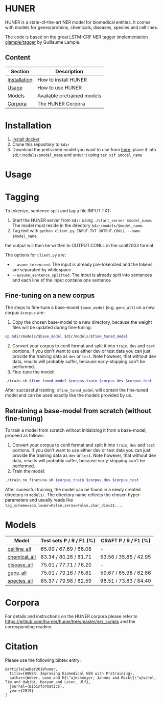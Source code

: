 # HUNER
HUNER is a state-of-the-art NER model for biomedical entities. It comes with models for genes/proteins, chemicals, diseases, species and cell lines.

The code is based on the great LSTM-CRF NER tagger implementation [glample/tagger](https://github.com/glample/tagger) by Guillaume Lample.

## Content
| Section | Description |
|-|-|
| [Installation](#installation) | How to install HUNER |
| [Usage](#usage) | How to use HUNER |
| [Models](#models) | Available pretrained models |
| [Corpora](#corpora) | The HUNER Corpora |


# Installation
1. [Install docker](https://docs.docker.com/install/)
1. Clone this repository to `$dir`
1. Download the pretrained model you want to use from [here](https://drive.google.com/drive/folders/1Y6vdSymGN5QEeEITPF2zZj4qUcoDWvXf), place it into `$dir/models/$model_name` and untar it using `tar xzf $model_name`

# Usage

# Tagging
To tokenize, sentence split and tag a file INPUT.TXT:

1. Start the HUNER server from `$dir` using `./start_server $model_name`. The model must reside in the directory `$dir/models/$model_name`.
1. Tag text with `python client.py INPUT.TXT OUTPUT.CONLL --name $model_name`.

the output will then be written to OUTPUT.CONLL in the conll2003 format.


The options for `client.py` are:
* `--asume_tokenized`: The input is already pre-tokenized and the tokens are separated by whitespace
* `--assume_sentence_splitted`: The input is already split into sentences and each line of the input contains one sentence

## Fine-tuning on a new corpus
The steps to fine-tune a base-model `$base_model` (e.g. `gene_all`) on a new corpus `$corpus` are:


1. Copy the chosen base-model to a new directory, because the weight files will be updated during fine-tuning:
```bash
cp $dir/models/$base_model $dir/models/$fine_tuned_model
```
2. Convert your corpus to conll format and split it into `train`, `dev` and `test` portions. If you don't want to use either dev or test data you can just provide the training data as `dev` or `test`. Note however, that without dev data, results will probably suffer, because early-stopping can't be performed.
3. Fine-tune the model:
```bash
./train.sh $fine_tuned_model $corpus_train $corpus_dev $corpus_test
```
After successful training, `$fine_tuned_model` will contain the fine-tuned model and can be used exactly like the models provided by us.

## Retraining a base-model from scratch (without fine-tuning)
To train a model from scratch without initializing it from a base-model, proceed as follows:
1. Convert your corpus to conll format and split it into `train`, `dev` and `test` portions. If you don't want to use either dev or test data you can just provide the training data as `dev` or `test`. Note however, that without dev data, results will probably suffer, because early-stopping can't be performed.
2. Train the model:
```bash
./train_no_finetune.sh $corpus_train $corpus_dev $corpus_test
```
After sucessful training, the model can be found in a newly created directory in `models/`. The directory name reflects the chosen hyper-parameters and usually reads like `tag_scheme=iob,lower=False,zeros=False,char_dim=25...`.



# Models
| Model | Test sets P / R / F1 (%) | CRAFT P / R / F1 (%) |
|   -   |       -      |    -     |
| [cellline_all](https://drive.google.com/open?id=1aqtenziAHmxEHeaHf8JGdTkRe21ovjts) | 65.09 / 67.69 / 66.08 | - |
| [chemical_all](https://drive.google.com/open?id=1lEXPKiMZ0x3y51epBIS2kWHG3cNxnN4r) | 83.34 / 80.26 / 81.71 | 53.56 / 35.85 / 42.95 |
| [disease_all](https://drive.google.com/open?id=12vdtSi3hg_htCXXROKkPV4jaDO3ep8OY) | 75.01 / 77.71 / 76.20 | - |
| [gene_all](https://drive.google.com/open?id=1xdMkeA5HynmrAe4Ky2QwJAqCjP3pp2EO) | 75.01 / 79.16 / 76.81 | 59.67 / 65.98 / 62.66 |
| [species_all](https://drive.google.com/open?id=1JO6JuG2gz7W3C_44dJ0gmCozKKFsAEo6) | 85.37 / 79.98 / 82.59| 98.51 / 73.83 / 84.40 |

# Corpora
For details and instructions on the HUNER corpora please refer to https://github.com/hu-ner/huner/tree/master/ner_scripts and the corresponding readme.

# Citation
Please use the following bibtex entry:
```
@article{weber2019huner,
  title={HUNER: Improving Biomedical NER with Pretraining},
  author={Weber, Leon and M{\"u}nchmeyer, Jannes and Rockt{\"a}schel, Tim and Habibi, Maryam and Leser, Ulf},
  journal={Bioinformatics},
  year={2019}
}
```
